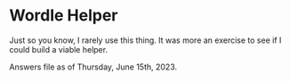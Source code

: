# Wordle Helper

Just so you know, I rarely use this thing. It was more an exercise to see if I
could build a viable helper.

Answers file as of Thursday, June 15th, 2023.

